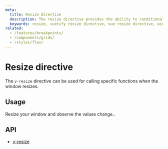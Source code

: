 ```yaml
---
meta:
  title: Resize directive
  description: The resize directive provides the ability to conditionally invoke functions when the screen is resized.
  keywords: resize, vuetify resize directive, vue resize directive, window resize directive
related:
  - /features/breakpoints/
  - /components/grids/
  - /styles/flex/
---
```


# Resize directive

The `v-resize` directive can be used for calling specific functions when the window resizes.

<entry-ad />

## Usage

Resize your window and observe the values change..

<example file="v-resize/usage" />

## API

- [v-resize](/api/v-resize)

<backmatter />
